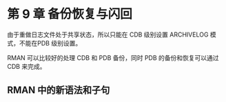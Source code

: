 # 第 9 章 备份恢复与闪回

由于重做日志文件处于共享状态，所以只能在 CDB 级别设置 ARCHIVELOG 模式，不能在PDB 级别设置。

RMAN 可以比较好的处理 CDB 和 PDB 备份，同时 PDB 的备份和恢复可以通过 CDB 来完成。

## RMAN 中的新语法和子句